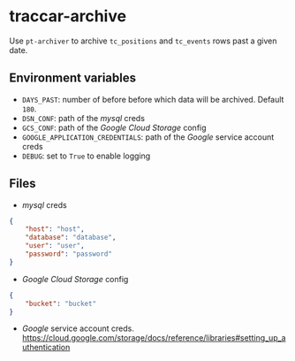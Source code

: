 # traccar-archive

Use `pt-archiver` to archive `tc_positions` and `tc_events` rows past a given date.

## Environment variables

- `DAYS_PAST`: number of before before which data will be archived. Default `180`.
- `DSN_CONF`: path of the _mysql_ creds
- `GCS_CONF`: path of the _Google Cloud Storage_ config
- `GOOGLE_APPLICATION_CREDENTIALS`: path of the _Google_ service account creds
- `DEBUG`: set to `True` to enable logging

## Files

- _mysql_ creds
```json
{
    "host": "host",
    "database": "database",
    "user": "user",
    "password": "password"
}
```

- _Google Cloud Storage_ config
```json
{
    "bucket": "bucket"
}
```

- _Google_ service account creds.
https://cloud.google.com/storage/docs/reference/libraries#setting_up_authentication


